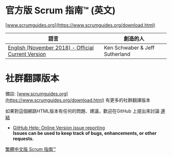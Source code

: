 # 官方版 Scrum 指南™ (英文)

[www.scrumguides.org](https://www.scrumguides.org/download.html)

| 語言 | 創造的人 |
| --- | --- |
| [English (November 2018) - Official Current Version](https://www.scrumguides.org/docs/scrumguide/v2017/2017-Scrum-Guide-US.pdf) | Ken Schwaber & Jeff Sutherland |

# 社群翻譯版本

備註: [www.scrumguides.org](https://www.scrumguides.org/download.html) 有更多的社群翻譯版本

如果對這個網路HTML版本有任何的問題、建議，歡迎在GitHub 上提出來討論 [連結](https://github.com/ToastedIceCream/zh-cht.scrumguides.github.io/issues)

*   [GitHub Help: Online Version issue reporting](https://docs.github.com/en/github/managing-your-work-on-github/creating-an-issue)  
    **Issues can be used to keep track of bugs, enhancements, or other requests.**

[繁體中文版 Scrum 指南™](scrum-guide.md)
